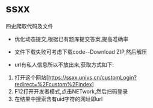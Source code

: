 # ssxx
四史爬取代码及文件



* 优化动态提交,根据已有题库提交答案,提高准确率

* 文件下载失败可考虑下载code--Download ZIP,然后解压


* url有私人信息所以不放出来,获取方式如下:

1. 打开这个网站[https://ssxx.univs.cn/customLogin?redirect=%2Fcustom%2Findex]
2. F12打开开发者模式,点击NETwork,然后扫码登录
3. 在结果中搜索含有uid字符的网址即url
